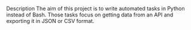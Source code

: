 Description
The aim of this project is to write automated tasks in Python instead of Bash. Those tasks focus on getting data from an API and exporting it in JSON or CSV format.
